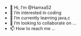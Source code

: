 - 👋 Hi, I’m @Hamxa52
- 👀 I’m interested in coding 
- 🌱 I’m currently learning java,c
- 💞️ I’m looking to collaborate on ...
- 📫 How to reach me ...

<!---
Hamxa52/Hamxa52 is a ✨ special ✨ repository because its `README.md` (this file) appears on your GitHub profile.
You can click the Preview link to take a look at your changes.
--->
